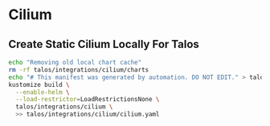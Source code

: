 # Cilium

## Create Static Cilium Locally For Talos

```bash
echo "Removing old local chart cache"
rm -rf talos/integrations/cilium/charts
echo "# This manifest was generated by automation. DO NOT EDIT." > talos/integrations/cilium/cilium.yaml
kustomize build \
  --enable-helm \
  --load-restrictor=LoadRestrictionsNone \
  talos/integrations/cilium \
  >> talos/integrations/cilium/cilium.yaml
```
